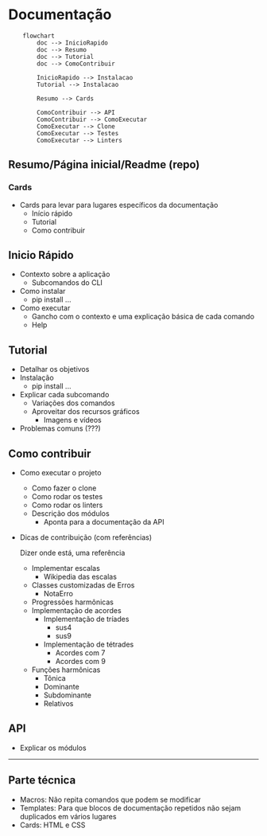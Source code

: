 # Documentação

```mermaid
    flowchart
        doc --> InicioRapido
        doc --> Resumo
        doc --> Tutorial
        doc --> ComoContribuir

        InicioRapido --> Instalacao
        Tutorial --> Instalacao

        Resumo --> Cards

        ComoContribuir --> API
        ComoContribuir --> ComoExecutar
        ComoExecutar --> Clone
        ComoExecutar --> Testes
        ComoExecutar --> Linters
```

## Resumo/Página inicial/Readme (repo)

### Cards

* Cards para levar para lugares específicos da documentação
  * Início rápido
  * Tutorial
  * Como contribuir

## Inicio Rápido

* Contexto sobre a aplicação
  * Subcomandos do CLI
* Como instalar
  * pip install ...
* Como executar
  * Gancho com o contexto e uma explicação básica de cada comando
  * Help

## Tutorial

* Detalhar os objetivos
* Instalação
  * pip install ...
* Explicar cada subcomando
  * Variações dos comandos
  * Aproveitar dos recursos gráficos
    * Imagens e vídeos
* Problemas comuns (???)

## Como contribuir

* Como executar o projeto
  * Como fazer o clone
  * Como rodar os testes
  * Como rodar os linters
  * Descrição dos módulos
    * Aponta para a documentação da API
* Dicas de contribuição (com referências)
  
  Dizer onde está, uma referência
  * Implementar escalas
    * Wikipedia das escalas
  * Classes customizadas de Erros
    * NotaErro
  * Progressões harmônicas
  * Implementação de acordes
    * Implementação de tríades
      * sus4
      * sus9
    * Implementação de tétrades
      * Acordes com 7
      * Acordes com 9
  * Funções harmônicas
    * Tônica
    * Dominante
    * Subdominante
    * Relativos

## API

* Explicar os módulos

--- 

## Parte técnica

* Macros: Não repita comandos que podem se modificar
* Templates: Para que blocos de documentação repetidos não sejam duplicados em vários lugares
* Cards: HTML e CSS